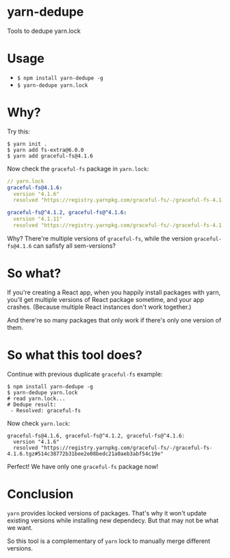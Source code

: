 # yarn-dedupe
Tools to dedupe yarn.lock

# Usage

- `$ npm install yarn-dedupe -g`
- `$ yarn-dedupe yarn.lock`

# Why?

Try this:

```
$ yarn init .
$ yarn add fs-extra@6.0.0
$ yarn add graceful-fs@4.1.6
```

Now check the `graceful-fs` package in `yarn.lock`:

```yaml
// yarn.lock
graceful-fs@4.1.6:
  version "4.1.6"
  resolved "https://registry.yarnpkg.com/graceful-fs/-/graceful-fs-4.1.6.tgz#514c38772b31bee2e08bedc21a0aeb3abf54c19e"

graceful-fs@^4.1.2, graceful-fs@^4.1.6:
  version "4.1.11"
  resolved "https://registry.yarnpkg.com/graceful-fs/-/graceful-fs-4.1.11.tgz#0e8bdfe4d1ddb8854d64e04ea7c00e2a026e5658"
```

Why? There're multiple versions of `graceful-fs`, while the version `graceful-fs@4.1.6` can safisfy all sem-versions?

# So what?

If you're creating a React app, when you happily install packages with yarn, you'll get multiple versions of React package sometime, and your app crashes. (Because multiple React instances don't work together.)

And there're so many packages that only work if there's only one version of them.

# So what this tool does?

Continue with previous duplicate `graceful-fs` example:

```
$ npm install yarn-dedupe -g
$ yarn-dedupe yarn.lock
# read yarn.lock...
# Dedupe result:
 - Resolved: graceful-fs
```

Now check `yarn.lock`:

```
graceful-fs@4.1.6, graceful-fs@^4.1.2, graceful-fs@^4.1.6:
  version "4.1.6"
  resolved "https://registry.yarnpkg.com/graceful-fs/-/graceful-fs-4.1.6.tgz#514c38772b31bee2e08bedc21a0aeb3abf54c19e"
```

Perfect! We have only one `graceful-fs` package now!

# Conclusion

`yarn` provides locked versions of packages. That's why it won't update existing versions while installing new dependecy. But that may not be what we want.

So this tool is a complementary of `yarn` lock to manually merge different versions.

